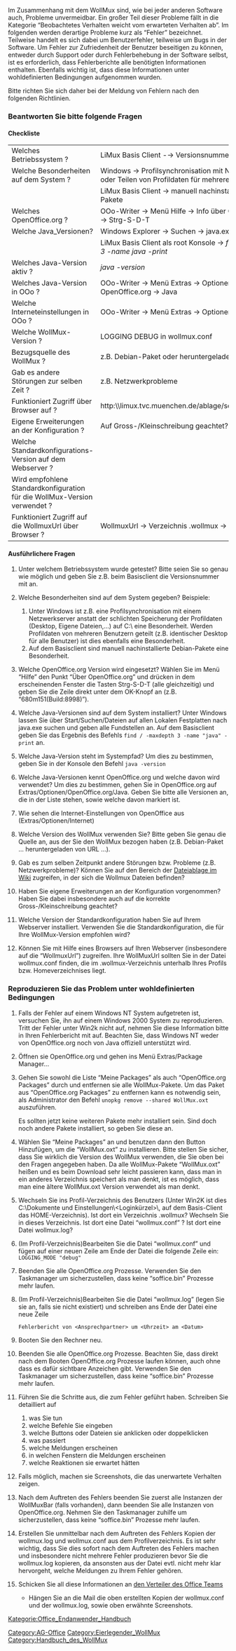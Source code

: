 Im Zusammenhang mit dem WollMux sind, wie bei jeder anderen Software
auch, Probleme unvermeidbar. Ein großer Teil dieser Probleme fällt in
die Kategorie “Beobachtetes Verhalten weicht vom erwarteten Verhalten
ab”. Im folgenden werden derartige Probleme kurz als “Fehler”
bezeichnet. Teilweise handelt es sich dabei um Benutzerfehler, teilweise
um Bugs in der Software. Um Fehler zur Zufriedenheit der Benutzer
beseitigen zu können, entweder durch Support oder durch Fehlerbehebung
in der Software selbst, ist es erforderlich, dass Fehlerberichte alle
benötigten Informationen enthalten. Ebenfalls wichtig ist, dass diese
Informationen unter wohldefinierten Bedingungen aufgenommen wurden.

Bitte richten Sie sich daher bei der Meldung von Fehlern nach den
folgenden Richtlinien.

### Beantworten Sie bitte folgende Fragen

#### Checkliste

<table>
<tr>
<td> Welches Betriebssystem&#160;?
</td>
<td> LiMux Basis Client -&rarr; Versionsnummer
</td></tr>
<tr>
<td> Welche Besonderheiten auf dem System&#160;?
</td>
<td> Windows &rarr; Profilsynchronisation mit Netzwerkserver oder Teilen von Profildaten für mehrere Benutzer
</td></tr>
<tr>
<td>
</td>
<td> LiMux Basis Client &rarr; manuell nachinstallierte Debian Pakete
</td></tr>
<tr>
<td> Welches OpenOffice.org&#160;?
</td>
<td> OOo-Writer &rarr; Menü Hilfe &rarr; Info über OpenOffice.org &rarr; Strg-S-D-T
</td></tr>
<tr>
<td> Welche Java_Versionen?
</td>
<td> Windows Explorer &rarr; Suchen &rarr; java.exe
</td></tr>
<tr>
<td>
</td>
<td> LiMux Basis Client als root Konsole &rarr; <i>find / -maxdepth 3 -name java -print</i>
</td></tr>
<tr>
<td> Welches Java-Version aktiv&#160;?
</td>
<td> <i>java -version</i>
</td></tr>
<tr>
<td> Welches Java-Version in OOo&#160;?
</td>
<td> OOo-Writer &rarr; Menü Extras &rarr; Optionen &rarr; OpenOffice.org &rarr; Java
</td></tr>
<tr>
<td> Welche Interneteinstellungen in OOo&#160;?
</td>
<td> OOo-Writer &rarr; Menü Extras &rarr; Optionen &rarr; Internet
</td></tr>
<tr>
<td> Welche WollMux-Version&#160;?
</td>
<td> LOGGING DEBUG in wollmux.conf
</td></tr>
<tr>
<td> Bezugsquelle des WollMux&#160;?
</td>
<td> z.B. Debian-Paket oder heruntergeladen von URL
</td></tr>
<tr>
<td> Gab es andere Störungen zur selben Zeit&#160;?
</td>
<td> z.B. Netzwerkprobleme
</td></tr>
<tr>
<td> Funktioniert Zugriff über Browser auf&#160;?
</td>
<td> http:\\limux.tvc.muenchen.de/ablage/sonstiges/wollmux
</td></tr>
<tr>
<td> Eigene Erweiterungen an der Konfiguration&#160;?
</td>
<td> Auf Gross-/Kleinschreibung geachtet?
</td></tr>
<tr>
<td> Welche Standardkonfigurations-Version auf dem Webserver&#160;?
</td>
<td>
</td></tr>
<tr>
<td> Wird empfohlene Standardkonfiguration für die WollMux-Version verwendet&#160;?
</td>
<td>
</td></tr>
<tr>
<td> Funktioniert Zugriff auf die WollmuxUrl über Browser&#160;?
</td>
<td> WollmuxUrl &rarr; Verzeichnis .wollmux &rarr; wollmux.conf
</td></tr></table>

#### Ausführlichere Fragen

1.  Unter welchem Betriebssystem wurde getestet? Bitte seien Sie so
    genau wie möglich und geben Sie z.B. beim Basisclient die
    Versionsnummer mit an.
2.  Welche Besonderheiten sind auf dem System gegeben? Beispiele:
    1.  Unter Windows ist z.B. eine Profilsynchronisation mit einem
        Netzwerkserver anstatt der schlichten Speicherung der
        Profildaten (Desktop, Eigene Dateien,...) auf C:\\
        eine Besonderheit. Werden Profildaten von mehreren Benutzern
        geteilt (z.B. identischer Desktop für alle Benutzer) ist dies
        ebenfalls eine Besonderheit.
    2.  Auf dem Basisclient sind manuell nachinstallierte Debian-Pakete
        eine Besonderheit.

3.  Welche OpenOffice.org Version wird eingesetzt? Wählen Sie im Menü
    “Hilfe” den Punkt “Über OpenOffice.org” und drücken in dem
    erscheinenden Fenster die Tasten Strg-S-D-T (alle gleichzeitig) und
    geben Sie die Zeile direkt unter dem OK-Knopf an (z.B.
    “680m151(Build:8998)”).
4.  Welche Java-Versionen sind auf dem System installiert? Unter Windows
    lassen Sie über Start/Suchen/Dateien auf allen Lokalen Festplatten
    nach java.exe suchen und geben alle Fundstellen an. Auf dem
    Basisclient geben Sie das Ergebnis des Befehls `find /
    -maxdepth 3 -name "java" -print` an.
5.  Welche Java-Version steht im Systempfad? Um dies zu bestimmen, geben
    Sie in der Konsole den Befehl `java -version`
6.  Welche Java-Versionen kennt OpenOffice.org und welche davon wird
    verwendet? Um dies zu bestimmen, gehen Sie in OpenOffice.org
    auf Extras/Optionen/OpenOffice.org/Java. Geben Sie bitte alle
    Versionen an, die in der Liste stehen, sowie welche davon
    markiert ist.
7.  Wie sehen die Internet-Einstellungen von OpenOffice
    aus (Extras/Optionen/Internet)
8.  Welche Version des WollMux verwenden Sie? Bitte geben Sie genau die
    Quelle an, aus der Sie den WollMux bezogen haben (z.B.
    Debian-Paket ... heruntergeladen von URL ...).
9.  Gab es zum selben Zeitpunkt andere Störungen bzw. Probleme (z.B.
    Netzwerkprobleme)? Können Sie auf den Bereich der [Dateiablage im    Wiki](http://limux.tvc.muenchen.de/ablage/sonstiges/wollmux/)
    zugreifen, in der sich die Wollmux Dateien befinden?
10. Haben Sie eigene Erweiterungen an der Konfiguration vorgenommen?
    Haben Sie dabei insbesondere auch auf die korrekte
    Gross-/Kleinschreibung geachtet?
11. Welche Version der Standardkonfiguration haben Sie auf Ihrem
    Webserver installiert. Verwenden Sie die Standardkonfiguration, die
    für Ihre WollMux-Version empfohlen wird?
12. Können Sie mit Hilfe eines Browsers auf Ihren Webserver
    (insbesondere auf die “WollmuxUrl”) zugreifen. Ihre WollMuxUrl
    sollten Sie in der Datei wollmux.conf finden, die im
    .wollmux-Verzeichnis unterhalb Ihres Profils bzw.
    Homeverzeichnises liegt.

### Reproduzieren Sie das Problem unter wohldefinierten Bedingungen

1.  Falls der Fehler auf einem Windows NT System aufgetreten ist,
    versuchen Sie, ihn auf einem Windows 2000 System zu reproduzieren.
    Tritt der Fehler unter Win2k nicht auf, nehmen Sie diese Information
    bitte in Ihren Fehlerbericht mit auf. Beachten Sie, dass Windows NT
    weder von OpenOffice.org noch von Java offiziell unterstützt wird.
2.  Öffnen sie OpenOffice.org und gehen ins Menü
    Extras/Package Manager...
3.  Gehen Sie sowohl die Liste “Meine Packages” als auch “OpenOffice.org
    Packages” durch und entfernen sie alle WollMux-Pakete. Um das Paket
    aus “OpenOffice.org Packages” zu entfernen kann es notwendig sein,
    als Administrator den Befehl `unopkg remove --shared WollMux.oxt`
    auszuführen.

    Es sollten jetzt keine weiteren Pakete mehr installiert sein. Sind
    doch noch andere Pakete installiert, so geben Sie diese an.
4.  Wählen Sie “Meine Packages” an und benutzen dann den Button
    Hinzufügen, um die “WollMux.oxt” zu installieren. Bitte stellen Sie
    sicher, dass Sie wirklich die Version des WollMux verwenden, die Sie
    oben bei den Fragen angegeben haben. Da alle WollMux-Pakete
    “WollMux.oxt” heißen und es beim Download sehr leicht passieren
    kann, dass man in ein anderes Verzeichnis speichert als man denkt,
    ist es möglich, dass man eine ältere WollMux.oxt Version verwendet
    als man denkt.
5.  Wechseln Sie ins Profil-Verzeichnis des Benutzers (Unter Win2K ist
    dies C:\\Dokumente und Einstellungen\\&lt;Loginkürzel&gt;\\, auf dem
    Basis-Client das HOME-Verzeichnis). Ist dort ein Verzeichnis
    .wollmux? Wechseln Sie in dieses Verzeichnis. Ist dort eine Datei
    “wollmux.conf” ? Ist dort eine Datei wollmux.log?
6.  (Im Profil-Verzeichnis)Bearbeiten Sie die Datei “wollmux.conf” und
    fügen auf einer neuen Zeile am Ende der Datei die folgende Zeile
    ein: `LOGGING_MODE "debug"`
7.  Beenden Sie alle OpenOffice.org Prozesse. Verwenden Sie den
    Taskmanager um sicherzustellen, dass keine “soffice.bin” Prozesse
    mehr laufen.
8.  (Im Profil-Verzeichnis)Bearbeiten Sie die Datei “wollmux.log” (legen
    Sie sie an, falls sie nicht existiert) und schreiben ans Ende der
    Datei eine neue Zeile

    `Fehlerbericht von <Ansprechpartner> um <Uhrzeit> am <Datum>`
9.  Booten Sie den Rechner neu.
10. Beenden Sie alle OpenOffice.org Prozesse. Beachten Sie, dass direkt
    nach dem Booten OpenOffice.org Prozesse laufen können, auch ohne
    dass es dafür sichtbare Anzeichen gibt. Verwenden Sie den
    Taskmanager um sicherzustellen, dass keine “soffice.bin” Prozesse
    mehr laufen.
11. Führen Sie die Schritte aus, die zum Fehler geführt haben. Schreiben
    Sie detailliert auf
    1.  was Sie tun
    2.  welche Befehle Sie eingeben
    3.  welche Buttons oder Dateien sie anklicken oder doppelklicken
    4.  was passiert
    5.  welche Meldungen erscheinen
    6.  in welchen Fenstern die Meldungen erscheinen
    7.  welche Reaktionen sie erwartet hätten

12. Falls möglich, machen sie Screenshots, die das unerwartete
    Verhalten zeigen.
13. Nach dem Auftreten des Fehlers beenden Sie zuerst alle Instanzen der
    WollMuxBar (falls vorhanden), dann beenden Sie alle Instanzen
    von OpenOffice.org. Nehmen Sie den Taskmanager zuhilfe um
    sicherzustellen, dass keine “soffice.bin” Prozesse mehr laufen.
14. Erstellen Sie unmittelbar nach dem Auftreten des Fehlers Kopien der
    wollmux.log und wollmux.conf aus dem Profilverzeichnis. Es ist sehr
    wichtig, dass Sie dies sofort nach dem Auftreten des Fehlers machen
    und insbesondere nicht mehrere Fehler produzieren bevor Sie die
    wollmux.log kopieren, da ansonsten aus der Datei evtl. nicht mehr
    klar hervorgeht, welche Meldungen zu Ihrem Fehler gehören.
15. Schicken Sie all diese Informationen an [den Verteiler des Office    Teams](Kontakt_TP_Client)
    -   Hängen Sie an die Mail die oben erstellten Kopien der
        wollmux.conf und der wollmux.log, sowie oben
        erwähnte Screenshots.

<Kategorie:Office_Endanwender_Handbuch>

<Category:AG-Office> <Category:Eierlegender_WollMux>
<Category:Handbuch_des_WollMux>
